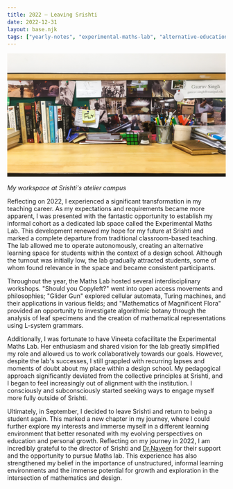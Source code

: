 ```yaml
---
title: 2022 — Leaving Srishti
date: 2022-12-31
layout: base.njk
tags: ["yearly-notes", "experimental-maths-lab", "alternative-education", "interdisciplinary-workshops", "informal-learning", "open-access", "cellular-automata", "algorithmic-botany", "l-systems", "collaborative-teaching", "personal-growth"]
--- 
```


<img src="/assets/images/2022/workspace.jpg"/>

_My workspace at Srishti's atelier campus_

Reflecting on 2022, I experienced a significant transformation in my teaching career. As my expectations and requirements became more apparent, I was presented with the fantastic opportunity to establish my informal cohort as a dedicated lab space called the Experimental Maths Lab. This development renewed my hope for my future at Srishti and marked a complete departure from traditional classroom-based teaching. The lab allowed me to operate autonomously, creating an alternative learning space for students within the context of a design school. Although the turnout was initially low, the lab gradually attracted students, some of whom found relevance in the space and became consistent participants.

Throughout the year, the Maths Lab hosted several interdisciplinary workshops. "Should you Copyleft?" went into open access movements and philosophies; "Glider Gun" explored cellular automata, Turing machines, and their applications in various fields; and "Mathematics of Magnificent Flora" provided an opportunity to investigate algorithmic botany through the analysis of leaf specimens and the creation of mathematical representations using L-system grammars.

Additionally, I was fortunate to have Vineeta cofacilitate the Experimental Maths Lab. Her enthusiasm and shared vision for the lab greatly simplified my role and allowed us to work collaboratively towards our goals. However, despite the lab's successes, I still grappled with recurring lapses and moments of doubt about my place within a design school. My pedagogical approach significantly deviated from the collective principles at Srishti, and I began to feel increasingly out of alignment with the institution. I consciously and subconsciously started seeking ways to engage myself more fully outside of Srishti.

Ultimately, in September, I decided to leave Srishti and return to being a student again. This marked a new chapter in my journey, where I could further explore my interests and immerse myself in a different learning environment that better resonated with my evolving perspectives on education and personal growth. Reflecting on my journey in 2022, I am incredibly grateful to the director of Srishti and [Dr.Naveen](/mentors/naveen-bagalkot/) for their support and the opportunity to pursue Maths lab. This experience has also strengthened my belief in the importance of unstructured, informal learning environments and the immense potential for growth and exploration in the intersection of mathematics and design.